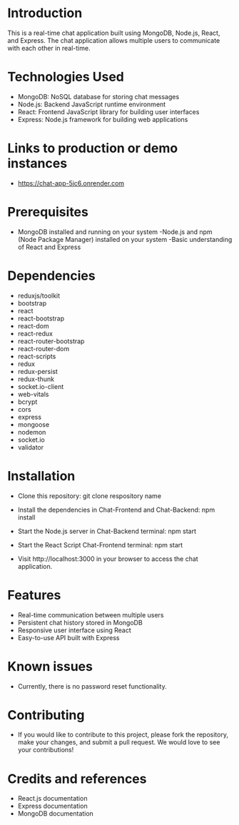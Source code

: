 # Introduction
This is a real-time chat application built using MongoDB, Node.js, React, and Express. The chat application allows multiple users to communicate with each other in real-time.

# Technologies Used
- MongoDB: NoSQL database for storing chat messages
- Node.js: Backend JavaScript runtime environment
- React: Frontend JavaScript library for building user interfaces
- Express: Node.js framework for building web applications

# Links to production or demo instances
- https://chat-app-5ic6.onrender.com

# Prerequisites
- MongoDB installed and running on your system
-Node.js and npm (Node Package Manager) installed on your system
-Basic understanding of React and Express

# Dependencies
- reduxjs/toolkit
- bootstrap
- react
- react-bootstrap
- react-dom
- react-redux
- react-router-bootstrap
- react-router-dom
- react-scripts
- redux
- redux-persist
- redux-thunk
- socket.io-client
- web-vitals
- bcrypt
- cors
- express
- mongoose
- nodemon
- socket.io
- validator

# Installation
- Clone this repository: git clone respository name
- Install the dependencies in Chat-Frontend and Chat-Backend: npm install
- Start the Node.js server in Chat-Backend terminal: npm start
- Start the React Script Chat-Frontend terminal: npm start

- Visit http://localhost:3000 in your browser to access the chat application.

# Features
- Real-time communication between multiple users
- Persistent chat history stored in MongoDB
- Responsive user interface using React
- Easy-to-use API built with Express

# Known issues
- Currently, there is no password reset functionality.

# Contributing
- If you would like to contribute to this project, please fork the repository, make your changes, and submit a pull request. We would love to see your contributions!

# Credits and references
- React.js documentation
- Express documentation
- MongoDB documentation
